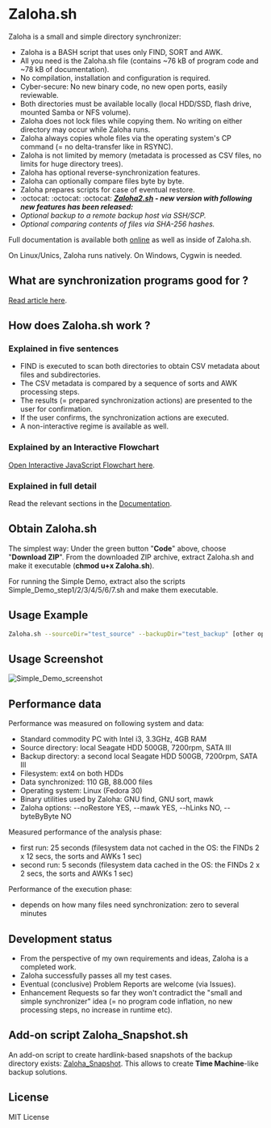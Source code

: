 # Zaloha.sh

Zaloha is a small and simple directory synchronizer:

 * Zaloha is a BASH script that uses only FIND, SORT and AWK.
 * All you need is the Zaloha.sh file (contains ~76 kB of program code and ~78 kB of documentation).
 * No compilation, installation and configuration is required.
 * Cyber-secure: No new binary code, no new open ports, easily reviewable.
 * Both directories must be available locally (local HDD/SSD, flash drive, mounted Samba or NFS volume).
 * Zaloha does not lock files while copying them. No writing on either directory may occur while Zaloha runs.
 * Zaloha always copies whole files via the operating system's CP command (= no delta-transfer like in RSYNC).
 * Zaloha is not limited by memory (metadata is processed as CSV files, no limits for huge directory trees).
 * Zaloha has optional reverse-synchronization features.
 * Zaloha can optionally compare files byte by byte.
 * Zaloha prepares scripts for case of eventual restore.
 * :octocat: :octocat: :octocat: ***[Zaloha2.sh](https://github.com/Fitus/Zaloha2.sh) - new version with following new features has been released:***
 * *Optional backup to a remote backup host via SSH/SCP.*
 * *Optional comparing contents of files via SHA-256 hashes.*

Full documentation is available both [online](DOCUMENTATION.md) as well as inside of Zaloha.sh.

On Linux/Unics, Zaloha runs natively. On Windows, Cygwin is needed.

## What are synchronization programs good for ?

[Read article here](https://fitus.github.io/).

## How does Zaloha.sh work ?

### Explained in five sentences

 * FIND is executed to scan both directories to obtain CSV metadata about files and subdirectories.
 * The CSV metadata is compared by a sequence of sorts and AWK processing steps.
 * The results (= prepared synchronization actions) are presented to the user for confirmation.
 * If the user confirms, the synchronization actions are executed.
 * A non-interactive regime is available as well.

### Explained by an Interactive Flowchart

[Open Interactive JavaScript Flowchart here](https://fitus.github.io/flowchart.html).

### Explained in full detail

Read the relevant sections in the [Documentation](DOCUMENTATION.md).

## Obtain Zaloha.sh

The simplest way: Under the green button "<b>Code</b>" above, choose "<b>Download ZIP</b>".
From the downloaded ZIP archive, extract Zaloha.sh and make it executable (<b>chmod u+x Zaloha.sh</b>).

For running the Simple Demo, extract also the scripts Simple_Demo_step1/2/3/4/5/6/7.sh and make them executable.

## Usage Example

```bash
Zaloha.sh --sourceDir="test_source" --backupDir="test_backup" [other options, see docu]
```

## Usage Screenshot
![Simple_Demo_screenshot](Simple_Demo_screenshot.png)

## Performance data

Performance was measured on following system and data:

 * Standard commodity PC with Intel i3, 3.3GHz, 4GB RAM
 * Source directory: local Seagate HDD 500GB, 7200rpm, SATA III
 * Backup directory: a second local Seagate HDD 500GB, 7200rpm, SATA III
 * Filesystem: ext4 on both HDDs
 * Data synchronized: 110 GB, 88.000 files
 * Operating system: Linux (Fedora 30)
 * Binary utilities used by Zaloha: GNU find, GNU sort, mawk
 * Zaloha options: --noRestore YES, --mawk YES, --hLinks NO, --byteByByte NO

Measured performance of the analysis phase:
 * first run: 25 seconds (filesystem data not cached in the OS: the FINDs 2 x 12 secs, the sorts and AWKs 1 sec)
 * second run: 5 seconds (filesystem data cached in the OS: the FINDs 2 x 2 secs, the sorts and AWKs 1 sec)

Performance of the execution phase:
 * depends on how many files need synchronization: zero to several minutes

## Development status

 * From the perspective of my own requirements and ideas, Zaloha is a completed work.
 * Zaloha successfully passes all my test cases.
 * Eventual (conclusive) Problem Reports are welcome (via Issues).
 * Enhancement Requests so far they won't contradict the "small and simple synchronizer" idea (= no program code inflation, no new processing steps, no increase in runtime etc).

## Add-on script Zaloha_Snapshot.sh

An add-on script to create hardlink-based snapshots of the backup directory exists: [Zaloha_Snapshot](https://github.com/Fitus/Zaloha_Snapshot.sh).
This allows to create **Time&nbsp;Machine**-like backup solutions.

## License
MIT License
